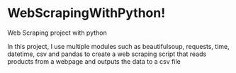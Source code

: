 # WebScrapingWithPython!
Web Scraping project with python

In this project, I use multiple modules such as beautifulsoup, requests, time, datetime, csv and pandas to create a web scraping script that reads products from a webpage and outputs the data to a csv file
